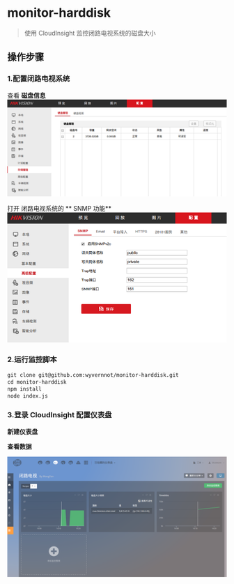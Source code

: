 # monitor-harddisk
> 使用 CloudInsight 监控闭路电视系统的磁盘大小

## 操作步骤

### 1\.配置闭路电视系统

查看 **磁盘信息**
![](./harddisk.png)

打开 闭路电视系统的 ** SNMP 功能**
![](./management.png)

### 2\.运行监控脚本

```
git clone git@github.com:wyvernnot/monitor-harddisk.git
cd monitor-harddisk
npm install
node index.js
```

### 3\.登录 CloudInsight 配置仪表盘

**新建仪表盘**

**查看数据**

![](./cloudinsight.png)
